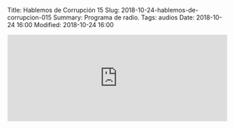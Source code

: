 Title: Hablemos de Corrupción 15
Slug: 2018-10-24-hablemos-de-corrupcion-015
Summary: Programa de radio.
Tags: audios
Date: 2018-10-24 16:00
Modified: 2018-10-24 16:00


<iframe id='audio_35801382' frameborder='0' allowfullscreen='' scrolling='no' height='200' style='border:1px solid #EEE; box-sizing:border-box; width:100%;' src="https://mx.ivoox.com/es/player_ej_35801382_4_1.html?c1=ff6600"></iframe>

